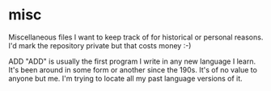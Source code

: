 # misc

Miscellaneous files I want to keep track of for historical or personal reasons.
I'd mark the repository private but that costs money :-)


ADD
"ADD" is usually the first program I write in any new language I learn. It's been around in some form or another since the 190s. It's of no value to anyone but me. I'm trying to locate all my past language versions of it.
